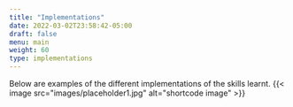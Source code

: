 ```yaml
---
title: "Implementations"
date: 2022-03-02T23:58:42-05:00
draft: false
menu: main
weight: 60
type: implementations
---
```

Below are examples of the different implementations of the skills learnt.
{{< image src="images/placeholder1.jpg" alt="shortcode image" >}}
